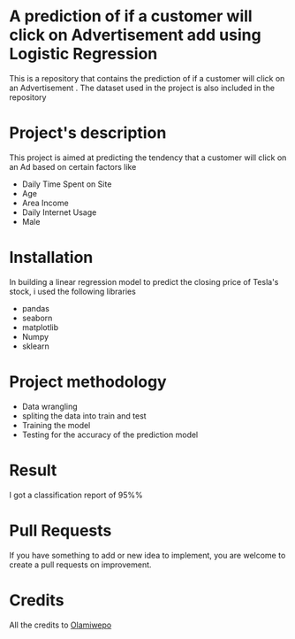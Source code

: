 # A prediction of if a customer will click on Advertisement add using Logistic Regression

 This is a repository that contains the prediction of if a customer will click on an Advertisement . The dataset used in the project is also included in the repository
 
# Project's description

This project is aimed at predicting the tendency that a customer will click on an Ad based on certain factors like
* Daily Time Spent on Site
* Age
* Area Income
* Daily Internet Usage
* Male

# Installation

In building a linear regression model to predict the closing price of Tesla's stock, i used the following libraries
* pandas
* seaborn
* matplotlib
* Numpy
* sklearn

# Project methodology

* Data wrangling
* spliting the data into train and test
* Training the model
* Testing for the accuracy of the prediction model

# Result

I got a classification report of 95%%

# Pull Requests
If you have something to add or new idea to implement, you are welcome to create a pull requests on improvement.

# Credits
All the credits to [Olamiwepo](/olamhiwepo/Add-click-prediction)
